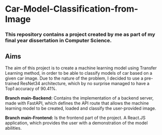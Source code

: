 # Car-Model-Classification-from-Image

### This repository contains a project created by me as part of my final year dissertation in Computer Science.

**Aims**
---
The aim of this project is to create a machine learning model using Transfer Learning method, in order to be able to classify models of car based on a given car image. Due to the nature of the problem, I decided to use a pre-trained ResNet34 architecture, which by no surprise managed to have a Top1 accuracy of 90.41%.

**Branch main-Backend:**
Contains the implementation of a backend server, made with FastAPI, which defines the API route that allows the machine learning model to be created, loaded and classify the user-provided image.

**Branch main-Frontend:**
Is the frontend part of the project. A React.JS application, which provides the user with a demonstration of the model abilities.

